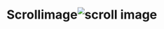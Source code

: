# Scrollimage![scroll image](https://user-images.githubusercontent.com/59481237/201467299-deac84b2-be0f-4456-a1d7-e1c6d2a30f3b.PNG)

